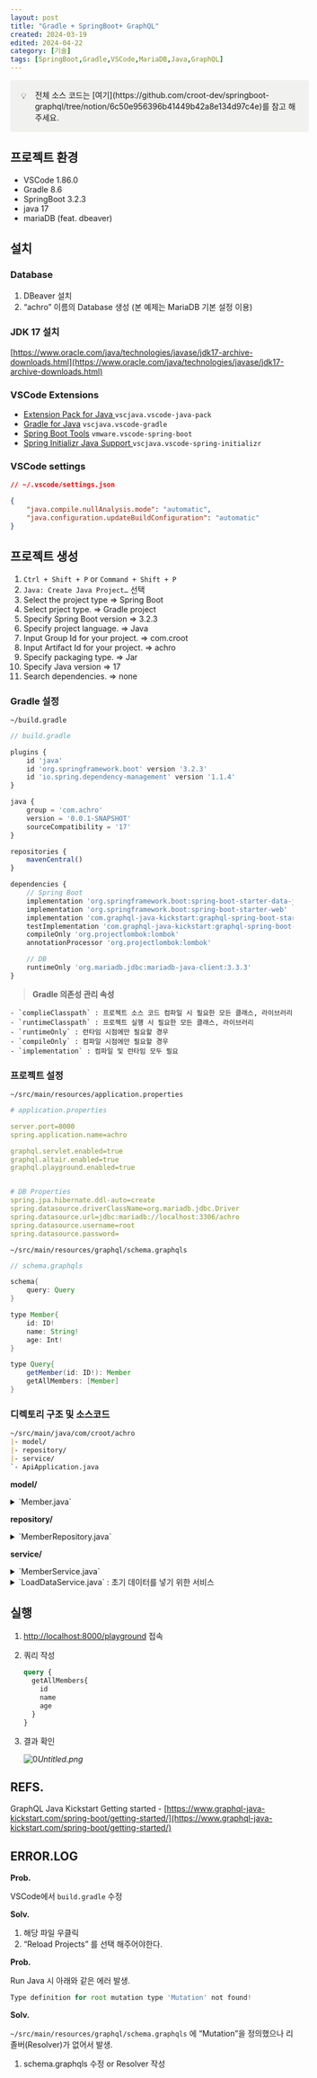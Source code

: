 ```yaml
---
layout: post
title: "Gradle + SpringBoot+ GraphQL"
created: 2024-03-19
edited: 2024-04-22
category: [기술]
tags: [SpringBoot,Gradle,VSCode,MariaDB,Java,GraphQL]
---
```



<div class="callout" style="display:flex;width:100%;border-radius:4px;background:rgb(241,241,239);padding: 16px 16px 16px 12px;">
<div style="display:flex;align-items:center;justify-content:center;height:24px;width:24px;border-radius:0.25em;flex-shrink:0;">💡</div>
<div style="display:flex;flex-direction:column;min-width:0px;margin-left:8px;width:100%;">전체 소스 코드는 [여기](https://github.com/croot-dev/springboot-graphql/tree/notion/6c50e956396b41449b42a8e134d97c4e)를 참고 해주세요.</div>
</div>


## 프로젝트 환경

- VSCode 1.86.0
- Gradle 8.6
- SpringBoot 3.2.3
- java 17
- mariaDB (feat. dbeaver)

## 설치


### Database

1. DBeaver 설치
2. “achro” 이름의 Database 생성 (본 예제는 MariaDB 기본 설정 이용)

### JDK 17 설치


[https://www.oracle.com/java/technologies/javase/jdk17-archive-downloads.html](https://www.oracle.com/java/technologies/javase/jdk17-archive-downloads.html)


### VSCode Extensions

- [Extension Pack for Java ](https://marketplace.visualstudio.com/items?itemName=vscjava.vscode-java-pack)`vscjava.vscode-java-pack`
- [Gradle for Java](https://marketplace.visualstudio.com/items?itemName=vscjava.vscode-gradle) `vscjava.vscode-gradle`
- [Spring Boot Tools](https://marketplace.visualstudio.com/items?itemName=vmware.vscode-spring-boot) `vmware.vscode-spring-boot`
- [Spring Initializr Java Support ](https://marketplace.visualstudio.com/items?itemName=vscjava.vscode-spring-initializr)`vscjava.vscode-spring-initializr`

### VSCode settings


```json
// ~/.vscode/settings.json

{
    "java.compile.nullAnalysis.mode": "automatic",
    "java.configuration.updateBuildConfiguration": "automatic"
}
```


## 프로젝트 생성

1. `Ctrl + Shift + P` or `Command + Shift + P`
2. `Java: Create Java Project…` 선택
3. Select the project type ⇒ Spring Boot
4. Select prject type. ⇒ Gradle project
5. Specify Spring Boot version ⇒ 3.2.3
6. Specify project language. ⇒ Java
7. Input Group Id for your project. ⇒ com.croot
8. Input Artifact Id for your project. ⇒ achro
9. Specify packaging type. ⇒ Jar
10. Specify Java version ⇒ 17
11. Search dependencies. ⇒ none

### Gradle 설정


`~/build.gradle`


```javascript
// build.gradle

plugins {
	id 'java'
	id 'org.springframework.boot' version '3.2.3'
	id 'io.spring.dependency-management' version '1.1.4'
}

java {
	group = 'com.achro'
	version = '0.0.1-SNAPSHOT'
	sourceCompatibility = '17'
}

repositories {
    mavenCentral()
}

dependencies {
	// Spring Boot
	implementation 'org.springframework.boot:spring-boot-starter-data-jpa'
    implementation 'org.springframework.boot:spring-boot-starter-web'
	implementation 'com.graphql-java-kickstart:graphql-spring-boot-starter:15.0.0'
    testImplementation 'com.graphql-java-kickstart:graphql-spring-boot-starter-test:15.0.0'
	compileOnly 'org.projectlombok:lombok'
	annotationProcessor 'org.projectlombok:lombok'

	// DB
	runtimeOnly 'org.mariadb.jdbc:mariadb-java-client:3.3.3'
}
```


> **Gradle 의존성 관리 속성**

	- `complieClasspath` : 프로젝트 소스 코드 컴파일 시 필요한 모든 클래스, 라이브러리
	- `runtimeClasspath` : 프로젝트 실행 시 필요한 모든 클래스, 라이브러리
	- `runtimeOnly` : 런타임 시점에만 필요할 경우
	- `compileOnly` : 컴파일 시점에만 필요할 경우
	- `implementation` : 컴파일 및 런타임 모두 필요

### 프로젝트 설정


`~/src/main/resources/application.properties`


```yaml
# application.properties

server.port=8000
spring.application.name=achro

graphql.servlet.enabled=true
graphql.altair.enabled=true
graphql.playground.enabled=true


# DB Properties
spring.jpa.hibernate.ddl-auto=create
spring.datasource.driverClassName=org.mariadb.jdbc.Driver
spring.datasource.url=jdbc:mariadb://localhost:3306/achro
spring.datasource.username=root
spring.datasource.password=

```


`~/src/main/resources/graphql/schema.graphqls`


```java
// schema.graphqls

schema{
    query: Query
}

type Member{
    id: ID!
    name: String!
    age: Int!
}

type Query{
    getMember(id: ID!): Member
    getAllMembers: [Member]
}

```


### 디렉토리 구조 및 소스코드


```markdown
~/src/main/java/com/croot/achro
|- model/
|- repository/
|- service/
`- ApiApplication.java
```


**model/**

<details>
<summary>`Member.java`</summary>

```java
// ~/src/main/java/com/croot/achro/model/Member.java

package com.croot.achro.model;

import lombok.Getter;
import lombok.Setter;

import jakarta.persistence.*;

@Entity
@Table(name="MEMBER")
@Getter
@Setter
public class Member {
    @Id
    @GeneratedValue(strategy = GenerationType.AUTO)
    @Column(name = "MEMBER_ID")
    private Integer id;
    @Column(name = "MEMBER_NAME")
    private String name;
    @Column(name = "MEMBER_AGE")
    private Integer age;
}

```


</details>


**repository/**

<details>
<summary>`MemberRepository.java`</summary>

```java
// ~/src/main/java/com/croot/achro/repository/MemberRepository.java

package com.croot.achro.repository;

import com.croot.achro.model.Member;
import org.springframework.data.jpa.repository.JpaRepository;
import org.springframework.stereotype.Repository;

@Repository
public interface MemberRepository extends JpaRepository<Member, Integer> {
}

```


</details>


**service/**

<details>
<summary>`MemberService.java`</summary>

```java
// ~/src/main/java/com/croot/achro/service/MemberService.java

package com.croot.achro.service;

import graphql.kickstart.tools.GraphQLQueryResolver;

import java.util.List;

import org.springframework.stereotype.Service;

import com.croot.achro.model.Member;
import com.croot.achro.repository.MemberRepository;

@Service
public class MemberService implements GraphQLQueryResolver {
    private final MemberRepository memberRepository;

    public MemberService(MemberRepository memberRepository) {
        this.memberRepository = memberRepository;
    }
    public List<Member> getAllMembers(){
        return memberRepository.findAll();
    }
    public Member getMember(Integer id){
        return memberRepository.findById(id).get();
    }

}
```


</details>

<details>
<summary>`LoadDataService.java` : 초기 데이터를 넣기 위한 서비스</summary>

```java
// ~/src/main/java/com/croot/achro/service/LoadDataService.java

package com.croot.achro.service;

import com.croot.achro.model.Member;
import com.croot.achro.repository.MemberRepository;
import org.springframework.beans.factory.annotation.Autowired;
import org.springframework.stereotype.Service;

import jakarta.annotation.PostConstruct;

@Service
public class DataLoaderService {

    @Autowired
    private MemberRepository memberRepository;

    @PostConstruct
    public void load() {
        // 데이터 추가
        for (int i = 1; i <= 10; i++) {
            Member member = new Member();
            member.setName("Member " + i); // Member 이름 설정
            member.setAge(i * 10); // Member 나이 설정
            memberRepository.save(member);
        }
    }
}
```


</details>


## 실행

1. [http://localhost:8000/playground](http://localhost:8000/playground) 접속
2. 쿼리 작성

	```graphql
	query {
	  getAllMembers{
	    id
	    name
	    age
	  }
	}
	```

3. 결과 확인

	![0](/assets/img/2024-03-19-Gradle-+-SpringBoot+-GraphQL.md/0.png)_Untitled.png_


## REFS.


GraphQL Java Kickstart Getting started - [https://www.graphql-java-kickstart.com/spring-boot/getting-started/](https://www.graphql-java-kickstart.com/spring-boot/getting-started/)


## ERROR.LOG


**Prob.**


VSCode에서 `build.gradle` 수정


**Solv.**

1. 해당 파일 우클릭
2. “Reload Projects” 를 선택 해주어야한다.

**Prob.**


Run Java 시 아래와 같은 에러 발생.


```javascript
Type definition for root mutation type 'Mutation' not found!
```


**Solv.**


`~/src/main/resources/graphql/schema.graphqls` 에 “Mutation”을 정의했으나 리졸버(Resolver)가 없어서 발생.

1. schema.graphqls 수정 or Resolver 작성
